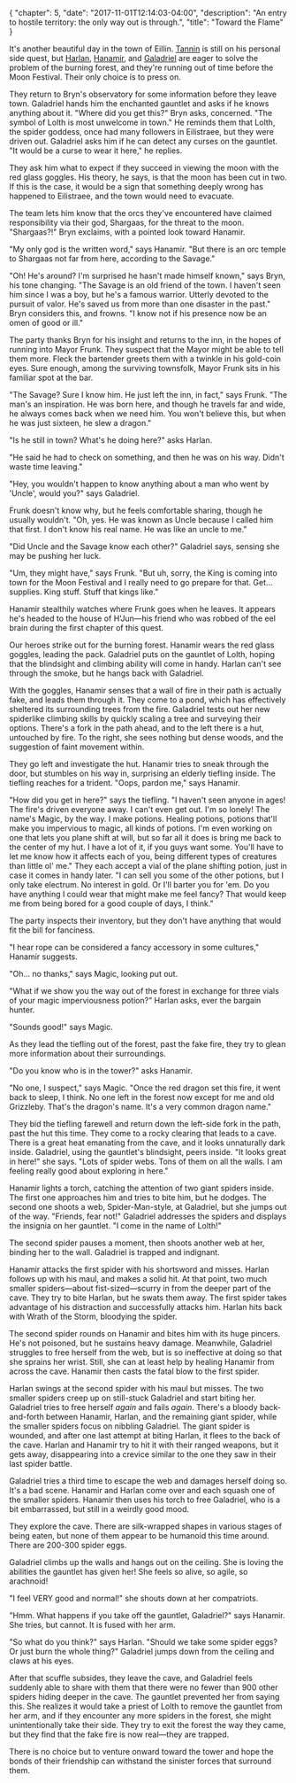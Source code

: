 {
    "chapter": 5,
    "date": "2017-11-01T12:14:03-04:00",
    "description": "An entry to hostile territory: the only way out is through.",
    "title": "Toward the Flame"
}

It's another beautiful day in the town of Eillin. [Tannin](/characters/tannin/) is still on his personal side quest, but [Harlan](/characters/harlan/), [Hanamir](/characters/hanamir/), and [Galadriel](/characters/galadriel/) are eager to solve the problem of the burning forest, and they're running out of time before the Moon Festival. Their only choice is to press on.

They return to Bryn's observatory for some information before they leave town. Galadriel hands him the enchanted gauntlet and asks if he knows anything about it. "Where did you get this?" Bryn asks, concerned. "The symbol of Lolth is most unwelcome in town." He reminds them that Lolth, the spider goddess, once had many followers in Eilistraee, but they were driven out. Galadriel asks him if he can detect any curses on the gauntlet. "It would be a curse to wear it here," he replies.

They ask him what to expect if they succeed in viewing the moon with the red glass goggles. His theory, he says, is that the moon has been cut in two. If this is the case, it would be a sign that something deeply wrong has happened to Eilistraee, and the town would need to evacuate.

The team lets him know that the orcs they've encountered have claimed responsibility via their god, Shargaas, for the threat to the moon. "Shargaas?!" Bryn exclaims, with a pointed look toward Hanamir. 

"My only god is the written word," says Hanamir. "But there is an orc temple to Shargaas not far from here, according to the Savage."

"Oh! He's around? I'm surprised he hasn't made himself known," says Bryn, his tone changing. "The Savage is an old friend of the town. I haven't seen him since I was a boy, but he's a famous warrior. Utterly devoted to the pursuit of valor. He's saved us from more than one disaster in the past." Bryn considers this, and frowns. "I know not if his presence now be an omen of good or ill."

The party thanks Bryn for his insight and returns to the inn, in the hopes of running into Mayor Frunk. They suspect that the Mayor might be able to tell them more. Fleck the bartender greets them with a twinkle in his gold-coin eyes. Sure enough, among the surviving townsfolk, Mayor Frunk sits in his familiar spot at the bar.

"The Savage? Sure I know him. He just left the inn, in fact," says Frunk. "The man's an inspiration. He was born here, and though he travels far and wide, he always comes back when we need him. You won't believe this, but when he was just sixteen, he slew a dragon."

"Is he still in town? What's he doing here?" asks Harlan. 

"He said he had to check on something, and then he was on his way. Didn't waste time leaving."

"Hey, you wouldn't happen to know anything about a man who went by 'Uncle', would you?" says Galadriel.

Frunk doesn't know why, but he feels comfortable sharing, though he usually wouldn't. "Oh, yes. He was known as Uncle because I called him that first. I don't know his real name. He was like an uncle to me."

"Did Uncle and the Savage know each other?" Galadriel says, sensing she may be pushing her luck.

"Um, they might have," says Frunk. "But uh, sorry, the King is coming into town for the Moon Festival and I really need to go prepare for that. Get... supplies. King stuff. Stuff that kings like."

Hanamir stealthily watches where Frunk goes when he leaves. It appears he's headed to the house of H'Jun—his friend who was robbed of the eel brain during the first chapter of this quest.

Our heroes strike out for the burning forest. Hanamir wears the red glass goggles, leading the pack. Galadriel puts on the gauntlet of Lolth, hoping that the blindsight and climbing ability will come in handy. Harlan can't see through the smoke, but he hangs back with Galadriel. 

With the goggles, Hanamir senses that a wall of fire in their path is actually fake, and leads them through it. They come to a pond, which has effectively sheltered its surrounding trees from the fire. Galadriel tests out her new spiderlike climbing skills by quickly scaling a tree and surveying their options. There's a fork in the path ahead, and to the left there is a hut, untouched by fire. To the right, she sees nothing but dense woods, and the suggestion of faint movement within.

They go left and investigate the hut. Hanamir tries to sneak through the door, but stumbles on his way in, surprising an elderly tiefling inside. The tiefling reaches for a trident. "Oops, pardon me," says Hanamir. 

"How did you get in here?" says the tiefling. "I haven't seen anyone in ages! The fire's driven everyone away. I can't even get out. I'm so lonely! The name's Magic, by the way. I make potions. Healing potions, potions that'll make you impervious to magic, all kinds of potions. I'm even working on one that lets you plane shift at will, but so far all it does is bring me back to the center of my hut.  I have a lot of it, if you guys want some. You'll have to let me know how it affects each of you, being different types of creatures than little ol' me." They each accept a vial of the plane shifting potion, just in case it comes in handy later. "I can sell you some of the other potions, but I only take electrum. No interest in gold. Or I'll barter you for 'em. Do you have anything I could wear that might make me feel fancy? That would keep me from being bored for a good couple of days, I think."

The party inspects their inventory, but they don't have anything that would fit the bill for fanciness. 

"I hear rope can be considered a fancy accessory in some cultures," Hanamir suggests. 

"Oh... no thanks," says Magic, looking put out. 

"What if we show you the way out of the forest in exchange for three vials of your magic imperviousness potion?" Harlan asks, ever the bargain hunter.

"Sounds good!" says Magic.

As they lead the tiefling out of the forest, past the fake fire, they try to glean more information about their surroundings.

"Do you know who is in the tower?" asks Hanamir. 

"No one, I suspect," says Magic. "Once the red dragon set this fire, it went back to sleep, I think. No one left in the forest now except for me and old Grizzleby. That's the dragon's name. It's a very common dragon name."

They bid the tiefling farewell and return down the left-side fork in the path, past the hut this time. They come to a rocky clearing that leads to a cave. There is a great heat emanating from the cave, and it looks unnaturally dark inside. Galadriel, using the gauntlet's blindsight, peers inside. "It looks great in here!" she says. "Lots of spider webs. Tons of them on all the walls. I am feeling really good about exploring in here."

Hanamir lights a torch, catching the attention of two giant spiders inside. The first one approaches him and tries to bite him, but he dodges. The second one shoots a web, Spider-Man-style, at Galadriel, but she jumps out of the way. "Friends, fear not!" Galadriel addresses the spiders and displays the insignia on her gauntlet. "I come in the name of Lolth!"

The second spider pauses a moment, then shoots another web at her, binding her to the wall. Galadriel is trapped and indignant.

Hanamir attacks the first spider with his shortsword and misses. Harlan follows up with his maul, and makes a solid hit. At that point, two much smaller spiders—about fist-sized—scurry in from the deeper part of the cave. They try to bite Harlan, but he swats them away. The first spider takes advantage of his distraction and successfully attacks him. Harlan hits back with Wrath of the Storm, bloodying the spider. 

The second spider rounds on Hanamir and bites him with its huge pincers. He's not poisoned, but he sustains heavy damage. Meanwhile, Galadriel struggles to free herself from the web, but is so ineffective at doing so that she sprains her wrist. Still, she can at least help by healing Hanamir from across the cave. Hanamir then casts the fatal blow to the first spider. 

Harlan swings at the second spider with his maul but misses. The two smaller spiders creep up on still-stuck Galadriel and start biting her. Galadriel tries to free herself _again_ and fails _again_. There's a bloody back-and-forth between Hanamir, Harlan, and the remaining giant spider, while the smaller spiders focus on nibbling Galadriel. The giant spider is wounded, and after one last attempt at biting Harlan, it flees to the back of the cave. Harlan and Hanamir try to hit it with their ranged weapons, but it gets away, disappearing into a crevice similar to the one they saw in their last spider battle.

Galadriel tries a third time to escape the web and damages herself doing so. It's a bad scene. Hanamir and Harlan come over and each squash one of the smaller spiders. Hanamir then uses his torch to free Galadriel, who is a bit embarrassed, but still in a weirdly good mood.

They explore the cave. There are silk-wrapped shapes in various stages of being eaten, but none of them appear to be humanoid this time around. There are 200-300 spider eggs.

Galadriel climbs up the walls and hangs out on the ceiling. She is loving the abilities the gauntlet has given her! She feels so alive, so agile, so arachnoid! 

"I feel VERY good and normal!" she shouts down at her compatriots. 

"Hmm. What happens if you take off the gauntlet, Galadriel?" says Hanamir. She tries, but cannot. It is fused with her arm.

"So what do you think?" says Harlan. "Should we take some spider eggs? Or just burn the whole thing?" Galadriel jumps down from the ceiling and claws at his eyes.

After that scuffle subsides, they leave the cave, and Galadriel feels suddenly able to share with them that there were no fewer than 900 other spiders hiding deeper in the cave. The gauntlet prevented her from saying this. She realizes it would take a priest of Lolth to remove the gauntlet from her arm, and if they encounter any more spiders in the forest, she might unintentionally take their side. They try to exit the forest the way they came, but they find that the fake fire is now real—they are trapped. 

There is no choice but to venture onward toward the tower and hope the bonds of their friendship can withstand the sinister forces that surround them.
